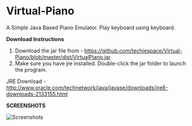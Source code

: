 # Virtual-Piano
A Simple Java Based Piano Emulator. Play keyboard using keyboard.

**Download Instructions**
1) Download the jar file from - https://github.com/techiespace/Virtual-Piano/blob/master/dist/VirtualPiano.jar
2) Make sure you have jre installed. Double-click the jar folder to launch the program.

JRE Download - http://www.oracle.com/technetwork/java/javase/downloads/jre8-downloads-2133155.html

**SCREENSHOTS**

![Screenshots](https://raw.githubusercontent.com/techiespace/Virtual-Piano/master/screenshots/ss1.jpg)

